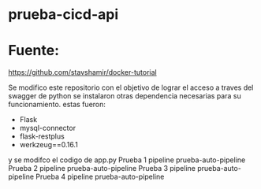 # prueba-cicd-api

# Fuente:
https://github.com/stavshamir/docker-tutorial

Se modifico este repositorio con el objetivo de lograr el acceso a traves del swagger de python
se instalaron otras dependencia necesarias para su funcionamiento.
estas fueron:
- Flask
- mysql-connector
- flask-restplus
- werkzeug==0.16.1

y se modifco el codigo de app.py
Prueba 1 pipeline prueba-auto-pipeline
Prueba 2 pipeline prueba-auto-pipeline
Prueba 3 pipeline prueba-auto-pipeline
Prueba 4 pipeline prueba-auto-pipeline
